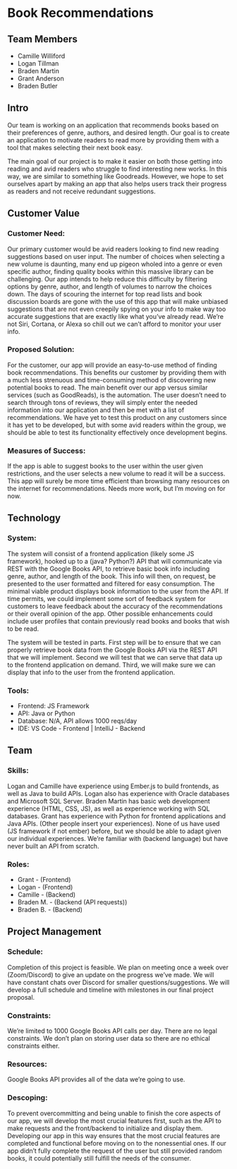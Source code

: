 # Book Recommendations

## Team Members

* Camille Williford
* Logan Tillman
* Braden Martin
* Grant Anderson
* Braden Butler

## Intro

Our team is working on an application that recommends books based on their preferences of genre, authors, and desired length. Our goal is to create an application to motivate readers to read more by providing them with a tool that makes selecting their next book easy.
    
The main goal of our project is to make it easier on both those getting into reading and avid readers who struggle to find interesting new works. In this way, we are similar to something like Goodreads. However, we hope to set ourselves apart by making an app that also helps users track their progress as readers and not receive redundant suggestions.

## Customer Value

### Customer Need:

Our primary customer would be avid readers looking to find new reading suggestions based on user input. The number of choices when selecting a new volume is daunting, many end up pigeon wholed into a genre or even specific author, finding quality books within this massive library can be challenging. Our app intends to help reduce this difficulty by filtering options by genre, author, and length of volumes to narrow the choices down. The days of scouring the internet for top read lists and book discussion boards are gone with the use of this app that will make unbiased suggestions that are not even creepily spying on your info to make way too accurate suggestions that are exactly like what you’ve already read. We’re not Siri, Cortana, or Alexa so chill out we can’t afford to monitor your user info.

### Proposed Solution:

For the customer, our app will provide an easy-to-use method of finding book recommendations. This benefits our customer by providing them with a much less strenuous and time-consuming method of discovering new potential books to read. The main benefit over our app versus similar services (such as GoodReads), is the automation. The user doesn’t need to search through tons of reviews, they will simply enter the needed information into our application and then be met with a list of recommendations. We have yet to test this product on any customers since it has yet to be developed, but with some avid readers within the group, we should be able to test its functionality effectively once development begins.

### Measures of Success: 

If the app is able to suggest books to the user within the user given restrictions, and the user selects a new volume to read it will be a success. This app will surely be more time efficient than browsing many resources on the internet for recommendations.    Needs more work, but I’m moving on for now.

## Technology

### System: 
	
The system will consist of a frontend application (likely some JS framework), hooked up to a (java? Python?) API that will communicate via REST with the Google Books API, to retrieve basic book info including genre, author, and length of the book. This info will then, on request, be presented to the user formatted and filtered for easy consumption. The minimal viable product displays book information to the user from the API. If time permits, we could implement some sort of feedback system for customers to leave feedback about the accuracy of the recommendations or their overall opinion of the app. Other possible enhancements could include user profiles that contain previously read books and books that wish to be read.

The system will be tested in parts. First step will be to ensure that we can properly retrieve book data from the Google Books API via the REST API that we will implement. Second we will test that we can serve that data up to the frontend application on demand. Third, we will make sure we can display that info to the user from the frontend application.

### Tools:

* Frontend: JS Framework
* API: Java or Python
* Database: N/A, API allows 1000 reqs/day
* IDE: VS Code - Frontend | IntelliJ - Backend

## Team

### Skills:

Logan and Camille have experience using Ember.js to build frontends, as well as Java to build APIs. Logan also has experience with Oracle databases and Microsoft SQL Server. Braden Martin has basic web development experience (HTML, CSS, JS), as well as experience working with SQL databases. Grant has experience with Python for frontend applications and Java APIs. (Other people insert your experiences). None of us have used (JS framework if not ember) before, but we should be able to adapt given our individual experiences. We’re familiar with (backend language) but have never built an API from scratch.

### Roles:

* Grant - (Frontend)
* Logan - (Frontend)
* Camille - (Backend)
* Braden M. - (Backend (API requests))
* Braden B. - (Backend)

## Project Management

### Schedule:

Completion of this project is feasible. We plan on meeting once a week over (Zoom/Discord) to give an update on the progress we’ve made. We will have constant chats over Discord for smaller questions/suggestions. We will develop a full schedule and timeline with milestones in our final project proposal.

### Constraints:
	
We’re limited to 1000 Google Books API calls per day. There are no legal constraints. We don’t plan on storing user data so there are no ethical constraints either.

### Resources:

Google Books API provides all of the data we’re going to use.

### Descoping: 

To prevent overcommitting and being unable to finish the core aspects of our app, we will develop the most crucial features first, such as the API to make requests and the front/backend to initialize and display them. Developing our app in this way ensures that the most crucial features are completed and functional before moving on to the nonessential ones. If our app didn’t fully complete the request of the user but still provided random books, it could potentially still fulfill the needs of the consumer.
